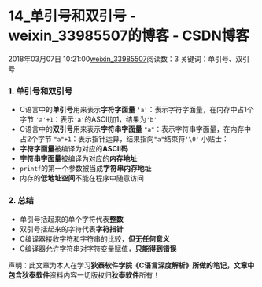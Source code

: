 # 14_单引号和双引号 - weixin_33985507的博客 - CSDN博客
2018年03月07日 10:21:00[weixin_33985507](https://me.csdn.net/weixin_33985507)阅读数：3
关键词：单引号、双引号
### 1. 单引号和双引号
- C语言中的**单引号**用来表示**字符字面量**
`'a'`：表示字符字面量，在内存中占1个字节
`'a'+1`：表示`'a'`的ASCII加1，结果为`'b'`
- C语言中的**双引号**用来表示**字符串字面量**
`"a"`：表示字符串字面量，在内存中占2个字节
`"a"+1`：表示指针运算，结果指向`"a"`结束符`'\0'`
小贴士：
- **字符字面量**被编译为对应的**ASCII码**
- **字符串字面量**被编译为对应的**内存地址**
- `printf`的第一个参数被当成**字符串内存地址**
- 内存的**低地址空间**不能在程序中随意访问
### 2. 总结
- 单引号括起来的单个字符代表**整数**
- 双引号括起来的字符代表**字符指针**
- C编译器接收字符和字符串的比较，**但无任何意义**
- C编译器允许字符串对字符变量赋值，**只能得到错误**
> 
声明：此文章为本人在学习**狄泰软件学院《C语言深度解析》**所做的笔记，文章中包含**狄泰软件**资料内容一切版权归**狄泰软件**所有！
